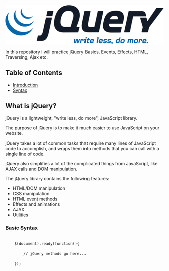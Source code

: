 <img src="JQuery-Logo.svg.png">

In this repository i will practice jQuery Basics, Events, Effects, HTML, Traversing, Ajax etc.

## Table of Contents

- [Introduction](#introduction)
 - [Syntax](#basic-syntax)

## What is jQuery?

jQuery is a lightweight, "write less, do more", JavaScript library.

The purpose of jQuery is to make it much easier to use JavaScript on your website.

jQuery takes a lot of common tasks that require many lines of JavaScript code to accomplish, and wraps them into methods that you can call with a single line of code.

jQuery also simplifies a lot of the complicated things from JavaScript, like AJAX calls and DOM manipulation.

The jQuery library contains the following features:

<ul>
    <li>HTML/DOM manipulation</li>
    <li>CSS manipulation</li>
    <li>HTML event methods</li>
    <li>Effects and animations</li>
    <li>AJAX</li>
    <li>Utilities</li>
</ul>

### Basic Syntax

<pre>
<code>
    $(document).ready(function(){

        // jQuery methods go here...

    });
</code>
</pre>

